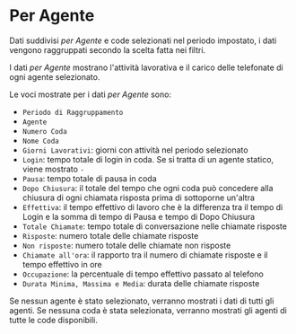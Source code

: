 # Per Agente

Dati suddivisi *per Agente* e code selezionati nel periodo impostato, 
i dati vengono raggruppati secondo la scelta fatta nei filtri.

I dati *per Agente* mostrano l'attività lavorativa e il carico delle 
telefonate di ogni agente selezionato.

Le voci mostrate per i dati *per Agente* sono:

- `Periodo di Raggruppamento`
- `Agente`
- `Numero Coda`
- `Nome Coda`
- `Giorni Lavorativi`: giorni con attività nel periodo selezionato
- `Login`: tempo totale di login in coda. Se si tratta di un agente statico, viene mostrato `-`
- `Pausa`: tempo totale di pausa in coda
- `Dopo Chiusura`: il totale del tempo che ogni coda può concedere 
alla chiusura di ogni chiamata risposta prima di sottoporne un'altra
- `Effettiva`: il tempo effettivo di lavoro che è la differenza tra il 
tempo di Login e la somma di tempo di Pausa e tempo di Dopo Chiusura 
- `Totale Chiamate`: tempo totale di conversazione nelle chiamate 
risposte
- `Risposte`: numero totale delle chiamate risposte
- `Non risposte`: numero totale delle chiamate non risposte
- `Chiamate all'ora`: il rapporto tra il numero di chiamate risposte e il 
tempo effettivo in ore
- `Occupazione`: la percentuale di tempo effettivo passato al telefono
- `Durata Minima, Massima e Media`: durata delle chiamate risposte

Se nessun agente è stato selezionato, verranno mostrati i dati di tutti 
gli agenti. Se nessuna coda è stata selezionata, verranno mostrati gli 
agenti di tutte le code disponibili.
